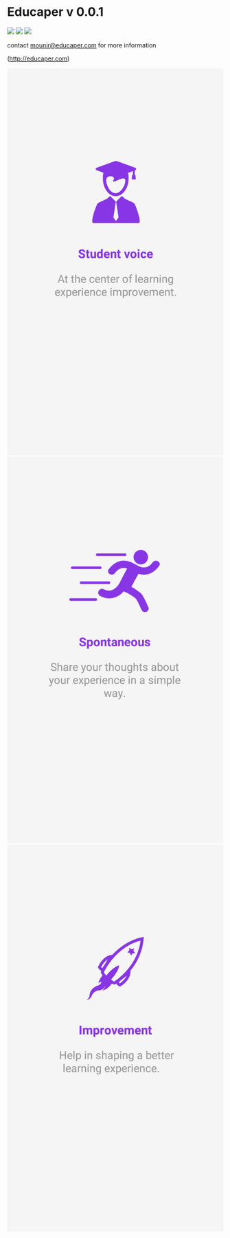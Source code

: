 # Educaper v 0.0.1

<a href="https://itunes.apple.com/us/app/educaper-app/id1213988862" target="_blank"><img src="https://cdn1.iconfinder.com/data/icons/app-stores-2/128/appstore3.png"></a>
<a href="https://play.google.com/store/apps/details?id=com.educaperproject.educaper" target="_blank"><img src="https://www.foodplannerapp.com/images/Google_Play_3.png"></a>
 <a > <img src="https://static-t.aa-cdn.net/mkt/assets/img/app_summary/store-wp.png"></a>
       

contact mounir@educaper.com for more information 


(http://educaper.com)


![alt tag](/www/img/intro1.jpg)
![alt tag](/www/img/intro2.jpg)
![alt tag](/www/img/intro3.jpg)
